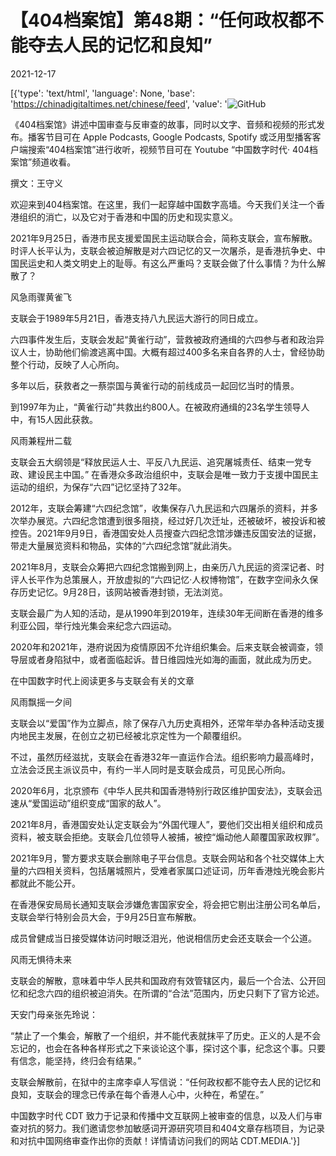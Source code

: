 # 【404档案馆】第48期：“任何政权都不能夺去人民的记忆和良知”

2021-12-17

[{'type': 'text/html', 'language': None, 'base': 'https://chinadigitaltimes.net/chinese/feed', 'value': '![GitHub](https://chinadigitaltimes.net/chinese/files/2021/12/48-3.jpg)

《404档案馆》讲述中国审查与反审查的故事，同时以文字、音频和视频的形式发布。播客节目可在 Apple Podcasts, Google Podcasts, Spotify 或泛用型播客客户端搜索“404档案馆”进行收听，视频节目可在 Youtube “中国数字时代· 404档案馆”频道收看。







撰文：王守义

欢迎来到404档案馆。在这里，我们一起穿越中国数字高墙。今天我们关注一个香港组织的消亡，以及它对于香港和中国的历史和现实意义。

2021年9月25日，香港市民支援爱国民主运动联合会，简称支联会，宣布解散。时评人长平认为，支联会被迫解散是对六四记忆的又一次屠杀，是香港抗争史、中国民运史和人类文明史上的耻辱。有这么严重吗？支联会做了什么事情？为什么解散了？ 

风急雨骤黄雀飞

支联会于1989年5月21日，香港支持八九民运大游行的同日成立。

六四事件发生后，支联会发起“黄雀行动”，营救被政府通缉的六四参与者和政治异议人士，协助他们偷渡逃离中国。大概有超过400多名来自各界的人士，曾经协助整个行动，反映了人心所向。

多年以后，获救者之一蔡崇国与黄雀行动的前线成员一起回忆当时的情景。

到1997年为止，“黄雀行动”共救出约800人。在被政府通缉的23名学生领导人中，有15人因此获救。

风雨兼程卅二载

支联会五大纲领是“释放民运人士、平反八九民运、追究屠城责任、结束一党专政、建设民主中国。” 在香港众多政治组织中，支联会是唯一致力于支援中国民主运动的组织，为保存“六四”记忆坚持了32年。

2012年，支联会筹建“六四纪念馆”，收集保存八九民运和六四屠杀的资料，并多次举办展览。六四纪念馆遭到很多阻挠，经过好几次迁址，还被破坏，被投诉和被控告。2021年9月9日，香港国安处人员搜查六四纪念馆涉嫌违反国安法的证据，带走大量展览资料和物品，实体的“六四纪念馆”就此消失。

2021年8月，支联会众筹把六四纪念馆搬到网上，由亲历八九民运的资深记者、时评人长平作为总策展人，开放虚拟的“六四记忆·人权博物馆”，在数字空间永久保存历史记忆。9月28日，该网站被香港封锁，无法浏览。

支联会最广为人知的活动，是从1990年到2019年，连续30年无间断在香港的维多利亚公园，举行烛光集会来纪念六四运动。

2020年和2021年，港府说因为疫情原因不允许组织集会。后来支联会被调查，领导层或者身陷狱中，或者面临起诉。昔日维园烛光如海的画面，就此成为历史。

在中国数字时代上阅读更多与支联会有关的文章

风雨飘摇一夕间

支联会以“爱国”作为立脚点，除了保存八九历史真相外，还常年举办各种活动支援内地民主发展，在创立之初已经被北京定性为一个颠覆组织。

不过，虽然历经滋扰，支联会在香港32年一直运作合法。组织影响力最高峰时，立法会泛民主派议员中，有约一半人同时是支联会成员，可见民心所向。

2020年6月，北京颁布《中华人民共和国香港特别行政区维护国安法》，支联会迅速从“爱国运动”组织变成“国家的敌人”。

2021年8月，香港国安处认定支联会为“外国代理人”，要他们交出相关组织和成员资料，被支联会拒绝。支联会几位领导人被捕，被控“煽动他人颠覆国家政权罪”。

2021年9月，警方要求支联会删除电子平台信息。支联会网站和各个社交媒体上大量的六四相关资料，包括屠城照片，受难者家属口述证词，历年香港烛光晚会影片都就此不能公开。

在香港保安局局长通知支联会涉嫌危害国家安全，将会把它剔出注册公司名单后，支联会举行特别会员大会，于9月25日宣布解散。

成员曾健成当日接受媒体访问时眼泛泪光，他说相信历史会还支联会一个公道。

风雨无惧待未来

支联会的解散，意味着中华人民共和国政府有效管辖区内，最后一个合法、公开回忆和纪念六四的组织被迫消失。在所谓的“合法”范围内，历史只剩下了官方论述。

天安门母亲张先玲说：

“禁止了一个集会，解散了一个组织，并不能代表就抹平了历史。正义的人是不会忘记的，也会在各种各样形式之下来谈论这个事，探讨这个事，纪念这个事。只要有信念，能坚持，终归会有结果。”

支联会解散前，在狱中的主席李卓人写信说：“任何政权都不能夺去人民的记忆和良知，支联会的理念已传承在每个香港人心中，火种在，希望在。”

中国数字时代 CDT 致力于记录和传播中文互联网上被审查的信息，以及人们与审查对抗的努力。我们邀请您参加敏感词开源研究项目和404文章存档项目，为记录和对抗中国网络审查作出你的贡献！详情请访问我们的网站 CDT.MEDIA.'}]